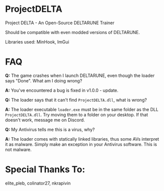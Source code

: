 # ProjectDELTA
Project DELTA - An Open-Source DELTARUNE Trainer

Should be compatible with even modded versions of DELTARUNE.

Libraries used: MinHook, ImGui

# FAQ
**Q:** The game crashes when I launch DELTARUNE, even though the loader says "Done". What am I doing wrong?

**A:** You've encountered a bug is fixed in v1.0.0 - update.

**Q:** The loader says that it can't find ``ProjectDELTA.dll``, what is wrong?

**A:** The loader executable ``loader.exe`` must be in the same folder as the DLL ``ProjectDELTA.dll``. Try moving them to a folder on your desktop. If that doesn't work, message me on Discord.

**Q:** My Antivirus tells me this is a virus, why?

**A:** The loader comes with statically linked libraries, thus some AVs interpret it as malware. Simply make an exception in your Antivirus software. This is not malware.

# Special Thanks To:
elite_pleb, colinator27, nkrapivin
